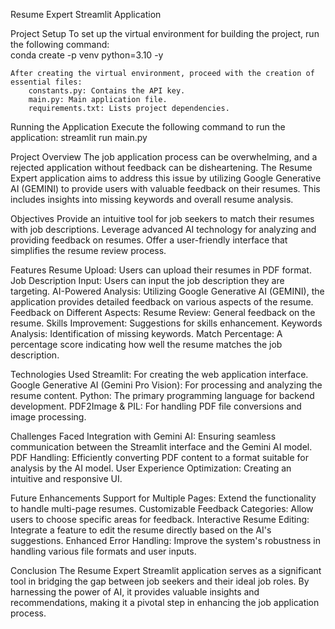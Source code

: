 Resume Expert Streamlit Application

Project Setup
    To set up the virtual environment for building the project, run the following command:  
        conda create -p venv python=3.10 -y

    After creating the virtual environment, proceed with the creation of essential files:
        constants.py: Contains the API key.
        main.py: Main application file.
        requirements.txt: Lists project dependencies.


Running the Application
    Execute the following command to run the application:
    streamlit run main.py


Project Overview
    The job application process can be overwhelming, and a rejected application without feedback can be disheartening. The Resume Expert application aims to address this issue by utilizing Google Generative AI (GEMINI) to provide users with valuable feedback on their resumes. This includes insights into missing keywords and overall resume analysis.

Objectives
    Provide an intuitive tool for job seekers to match their resumes with job descriptions.
    Leverage advanced AI technology for analyzing and providing feedback on resumes.
    Offer a user-friendly interface that simplifies the resume review process.

Features
    Resume Upload: Users can upload their resumes in PDF format.
    Job Description Input: Users can input the job description they are targeting.
    AI-Powered Analysis: Utilizing Google Generative AI (GEMINI), the application provides detailed feedback on various aspects of the resume.
    Feedback on Different Aspects:
        Resume Review: General feedback on the resume.
        Skills Improvement: Suggestions for skills enhancement.
        Keywords Analysis: Identification of missing keywords.
        Match Percentage: A percentage score indicating how well the resume matches the job description.

Technologies Used
    Streamlit: For creating the web application interface.
    Google Generative AI (Gemini Pro Vision): For processing and analyzing the resume content.
    Python: The primary programming language for backend development.
    PDF2Image & PIL: For handling PDF file conversions and image processing.

Challenges Faced
    Integration with Gemini AI: Ensuring seamless communication between the Streamlit interface and the Gemini AI model.
    PDF Handling: Efficiently converting PDF content to a format suitable for analysis by the AI model.
    User Experience Optimization: Creating an intuitive and responsive UI.

Future Enhancements
    Support for Multiple Pages: Extend the functionality to handle multi-page resumes.
    Customizable Feedback Categories: Allow users to choose specific areas for feedback.
    Interactive Resume Editing: Integrate a feature to edit the resume directly based on the AI's suggestions.
    Enhanced Error Handling: Improve the system's robustness in handling various file formats and user inputs.


Conclusion
    The Resume Expert Streamlit application serves as a significant tool in bridging the gap between job seekers and their ideal job roles. By harnessing the power of AI, it provides valuable insights and recommendations, making it a pivotal step in enhancing the job application process.



